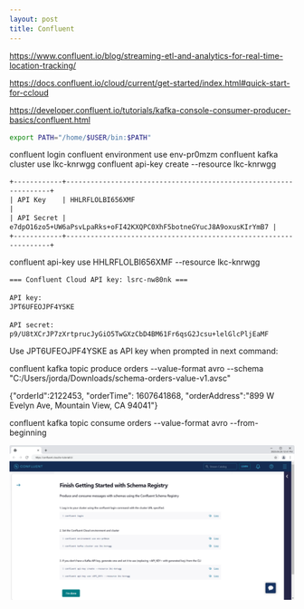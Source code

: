 ```yaml
---
layout: post
title: Confluent
---
```


<https://www.confluent.io/blog/streaming-etl-and-analytics-for-real-time-location-tracking/>

<https://docs.confluent.io/cloud/current/get-started/index.html#quick-start-for-ccloud>

<https://developer.confluent.io/tutorials/kafka-console-consumer-producer-basics/confluent.html>


```bash
export PATH="/home/$USER/bin:$PATH"
```

confluent login
confluent environment use env-pr0mzm
confluent kafka cluster use lkc-knrwgg
confluent api-key create --resource lkc-knrwgg

```
+------------+------------------------------------------------------------------+
| API Key    | HHLRFLOLBI656XMF                                                 |
| API Secret | e7dpO16zo5+UW6aPsvLpaRks+oFI42KXQPC0XhF5botneGYucJ8A9oxusKIrYmB7 |
+------------+------------------------------------------------------------------+
```

confluent api-key use HHLRFLOLBI656XMF --resource lkc-knrwgg

```
=== Confluent Cloud API key: lsrc-nw80nk ===

API key:
JPT6UFEOJPF4YSKE

API secret:
p9/U8tXCrJP7zXrtprucJyGiO5TwGXzCbD4BM61Fr6qsG2Jcsu+lelGlcPljEaMF
```

Use JPT6UFEOJPF4YSKE as API key when prompted in next command:

confluent kafka topic produce orders --value-format avro --schema "C:/Users/jorda/Downloads/schema-orders-value-v1.avsc"

{"orderId":2122453, "orderTime": 1607641868, "orderAddress":"899 W Evelyn Ave, Mountain View, CA 94041"}

confluent kafka topic consume orders --value-format avro --from-beginning


![Finish Getting Started with Schema Registry](/images/Confluent/Topics-Confluent-Cloud.png)